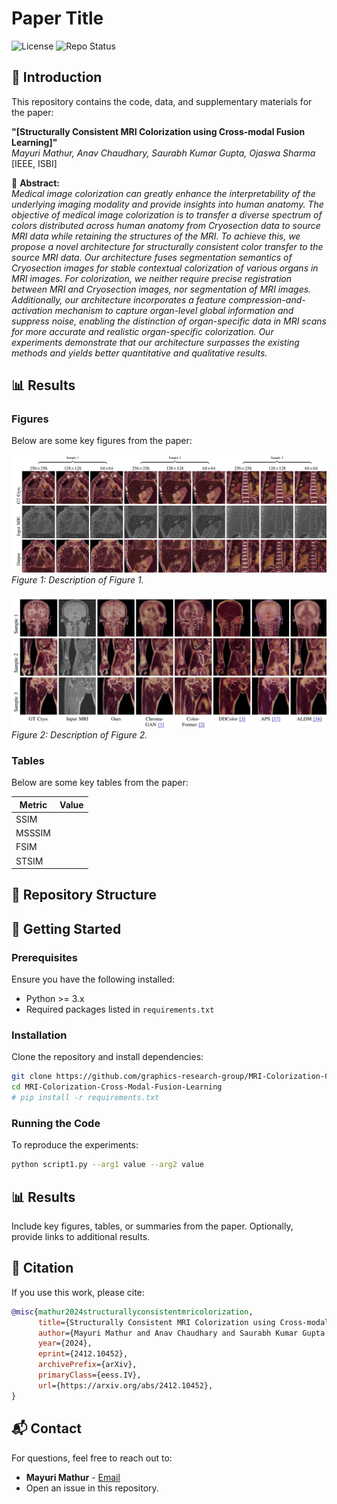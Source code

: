# Paper Title

![License](https://img.shields.io/badge/license-MIT-blue.svg)
![Repo Status](https://img.shields.io/badge/status-active-success)

## 📄 Introduction
This repository contains the code, data, and supplementary materials for the paper:

**"[Structurally Consistent MRI Colorization using Cross-modal Fusion Learning]"**  
_Mayuri Mathur, Anav Chaudhary, Saurabh Kumar Gupta, Ojaswa Sharma_  
[IEEE, ISBI]  

📌 **Abstract:**  
_Medical image colorization can greatly enhance the interpretability of the underlying imaging modality and provide insights into human anatomy. The objective of medical image colorization is to transfer a diverse spectrum of colors distributed across human anatomy from Cryosection data to source MRI data while retaining the structures of the MRI. To achieve this, we propose a novel architecture for structurally consistent color transfer to the source MRI data. Our architecture fuses segmentation semantics of Cryosection images for stable contextual colorization of various organs in MRI images. For colorization, we neither require precise registration between MRI and Cryosection images, nor segmentation of MRI images. Additionally, our architecture incorporates a feature compression-and-activation mechanism to capture organ-level global information and suppress noise, enabling the distinction of organ-specific data in MRI scans for more accurate and realistic organ-specific colorization. Our experiments demonstrate that our architecture surpasses the existing methods and yields better quantitative and qualitative results._

## 📊 Results
### Figures
Below are some key figures from the paper:

![Figure 1](./results/multiresoutputs.png)
*Figure 1: Description of Figure 1.*

![Figure 2](./results/Comparisons.png)
*Figure 2: Description of Figure 2.*

### Tables
Below are some key tables from the paper:

| Metric  | Value |
|---------|-------|
| SSIM | |
| MSSSIM | |
| FSIM  | |
| STSIM  |  |

## 📁 Repository Structure
<!-- ```
📂 project-root
├── 📜 paper.pdf                  # Final version of the paper
├── 📂 code                        # Source code for experiments/simulations
│   ├── script1.py
│   ├── script2.py
│   └── ...
├── 📂 data                        # Sample datasets or preprocessing scripts
├── 📂 results                     # Experimental results, figures, plots
├── 📂 models                      # Pretrained models (if applicable)
├── 📜 requirements.txt            # List of dependencies
├── 📜 README.md                   # This file
└── 📜 LICENSE                     # License information
``` -->

## 🚀 Getting Started
### Prerequisites
Ensure you have the following installed:
- Python >= 3.x
- Required packages listed in `requirements.txt`

### Installation
Clone the repository and install dependencies:
```bash
git clone https://github.com/graphics-research-group/MRI-Colorization-Cross-Modal-Fusion-Learning.git
cd MRI-Colorization-Cross-Modal-Fusion-Learning
# pip install -r requirements.txt
```

### Running the Code
To reproduce the experiments:
```bash
python script1.py --arg1 value --arg2 value
```

## 📊 Results
Include key figures, tables, or summaries from the paper. Optionally, provide links to additional results.

## 📑 Citation
If you use this work, please cite:
```bibtex
@misc{mathur2024structurallyconsistentmricolorization,
      title={Structurally Consistent MRI Colorization using Cross-modal Fusion Learning}, 
      author={Mayuri Mathur and Anav Chaudhary and Saurabh Kumar Gupta and Ojaswa Sharma},
      year={2024},
      eprint={2412.10452},
      archivePrefix={arXiv},
      primaryClass={eess.IV},
      url={https://arxiv.org/abs/2412.10452}, 
}
```

## 📬 Contact
For questions, feel free to reach out to:
- **Mayuri Mathur** - [Email](mailto:mayurim@iiitd.ac.in)
- Open an issue in this repository.


